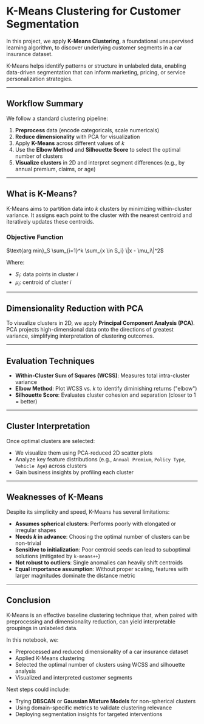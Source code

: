 # K-Means Clustering for Customer Segmentation

In this project, we apply **K-Means Clustering**, a foundational unsupervised learning algorithm, to discover underlying customer segments in a car insurance dataset.

K-Means helps identify patterns or structure in unlabeled data, enabling data-driven segmentation that can inform marketing, pricing, or service personalization strategies.

---

## Workflow Summary

We follow a standard clustering pipeline:

1. **Preprocess** data (encode categoricals, scale numericals)
2. **Reduce dimensionality** with PCA for visualization
3. Apply **K-Means** across different values of $k$
4. Use the **Elbow Method** and **Silhouette Score** to select the optimal number of clusters
5. **Visualize clusters** in 2D and interpret segment differences (e.g., by annual premium, claims, or age)

---

## What is K-Means?

K-Means aims to partition data into $k$ clusters by minimizing within-cluster variance. It assigns each point to the cluster with the nearest centroid and iteratively updates these centroids.

### Objective Function


$\text{arg min}_S \sum_{i=1}^k \sum_{x \in S_i} \|x - \mu_i\|^2$


Where:
- $S_i$: data points in cluster $i$
- $\mu_i$: centroid of cluster $i$

---

## Dimensionality Reduction with PCA

To visualize clusters in 2D, we apply **Principal Component Analysis (PCA)**. PCA projects high-dimensional data onto the directions of greatest variance, simplifying interpretation of clustering outcomes.

---

## Evaluation Techniques

- **Within-Cluster Sum of Squares (WCSS)**: Measures total intra-cluster variance
- **Elbow Method**: Plot WCSS vs. $k$ to identify diminishing returns ("elbow")
- **Silhouette Score**: Evaluates cluster cohesion and separation (closer to 1 = better)

---

## Cluster Interpretation

Once optimal clusters are selected:
- We visualize them using PCA-reduced 2D scatter plots
- Analyze key feature distributions (e.g., `Annual Premium`, `Policy Type`, `Vehicle Age`) across clusters
- Gain business insights by profiling each cluster

---

## Weaknesses of K-Means

Despite its simplicity and speed, K-Means has several limitations:

- **Assumes spherical clusters**: Performs poorly with elongated or irregular shapes
- **Needs $k$ in advance**: Choosing the optimal number of clusters can be non-trivial
- **Sensitive to initialization**: Poor centroid seeds can lead to suboptimal solutions (mitigated by `k-means++`)
- **Not robust to outliers**: Single anomalies can heavily shift centroids
- **Equal importance assumption**: Without proper scaling, features with larger magnitudes dominate the distance metric

---

## Conclusion

K-Means is an effective baseline clustering technique that, when paired with preprocessing and dimensionality reduction, can yield interpretable groupings in unlabeled data.

In this notebook, we:
- Preprocessed and reduced dimensionality of a car insurance dataset
- Applied K-Means clustering
- Selected the optimal number of clusters using WCSS and silhouette analysis
- Visualized and interpreted customer segments

Next steps could include:
- Trying **DBSCAN** or **Gaussian Mixture Models** for non-spherical clusters
- Using domain-specific metrics to validate clustering relevance
- Deploying segmentation insights for targeted interventions
